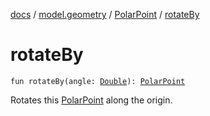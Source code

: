 [docs](../../index.md) / [model.geometry](../index.md) / [PolarPoint](index.md) / [rotateBy](./rotate-by.md)

# rotateBy

`fun rotateBy(angle: `[`Double`](https://kotlinlang.org/api/latest/jvm/stdlib/kotlin/-double/index.html)`): `[`PolarPoint`](index.md)

Rotates this [PolarPoint](index.md) along the origin.

